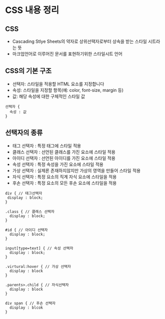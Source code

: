 # CSS 내용 정리

## CSS
+ Cascading Stlye Sheets의 약자로 상위선택자로부터 상속을 받는 스타일 시트라는 뜻
+ 마크업언어로 이루어진 문서를 표현하기위한 스타일시트 언어

## CSS의 기본 구조
+ 선택자: 스타일을 적용할 HTML 요소를 지정합니다
+ 속성: 스타일을 지정할 항목(예: color, font-size, margin 등)
+ 값: 해당 속성에 대한 구체적인 스타일 값
```
선택자 {
  속성 : 값
}
```

## 선택자의 종류
+ 태그 선택자 : 특정 태그에 스타일 적용
+ 클래스 선택자 : 선언된 클래스를 가진 요소에 스타일 적용
+ 아이디 선택자 : 선언된 아이디를 가진 요소에 스타일 적용
+ 속성 선택자 : 특정 속성을 가진 요소에 스타일 적용
+ 가상 선택자 : 실제론 존재하지않지만 가상의 영역을 만들어 스타일 적용
+ 자식 선택자 : 특정 요소의 직계 자식 요소에 스타일을 적용
+ 후손 선택자 : 특정 요소의 모든 후손 요소에 스타일을 적용
```
div { // 태그선택자
 display : block;
}

.class { // 클래스 선택자
  display : block;
}

#id { // 아이디 선택자
  display : block;
}

input[type=text] { // 속성 선택자
  display : block;
}

.virtural:hover { // 가상 선택자
  display : block
}

.parents>.child { // 자식선택자
  display : block
}

div span { // 후손 선택자
  display : blcok
}

```

